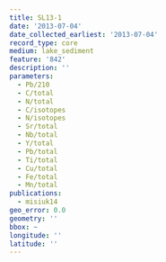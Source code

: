 ```yaml
---
title: SL13-1
date: '2013-07-04'
date_collected_earliest: '2013-07-04'
record_type: core
medium: lake_sediment
feature: '842'
description: ''
parameters:
  - Pb/210
  - C/total
  - N/total
  - C/isotopes
  - N/isotopes
  - Sr/total
  - Nb/total
  - Y/total
  - Pb/total
  - Ti/total
  - Cu/total
  - Fe/total
  - Mn/total
publications:
  - misiuk14
geo_error: 0.0
geometry: ''
bbox: ~
longitude: ''
latitude: ''
---
```

